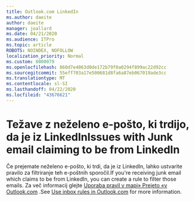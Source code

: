 ```yaml
---
title: Outlook.com LinkedIn
ms.author: daeite
author: daeite
manager: joallard
ms.date: 04/21/2020
ms.audience: ITPro
ms.topic: article
ROBOTS: NOINDEX, NOFOLLOW
localization_priority: Normal
ms.custom: 8000079
ms.openlocfilehash: 860d7e4063d0de172b79f0a0294f899ac22d92cc
ms.sourcegitcommit: 55eff703a17e500681d8fa6a87eb067019ade3cc
ms.translationtype: MT
ms.contentlocale: sl-SI
ms.lasthandoff: 04/22/2020
ms.locfileid: "43676621"
---
```

# <a name="issues-with-junk-email-claiming-to-be-from-linkedin"></a><span data-ttu-id="42610-102">Težave z neželeno e-pošto, ki trdijo, da je iz LinkedIn</span><span class="sxs-lookup"><span data-stu-id="42610-102">Issues with Junk email claiming to be from LinkedIn</span></span>

<span data-ttu-id="42610-103">Če prejemate neželeno e-pošto, ki trdi, da je iz LinkedIn, lahko ustvarite pravilo za filtriranje teh e-poštnih sporočil.</span><span class="sxs-lookup"><span data-stu-id="42610-103">If you're receiving junk email which claims to be from LinkedIn, you can create a rule to filter those emails.</span></span>
<span data-ttu-id="42610-104">Za več informacij glejte [Uporaba pravil v mapi» Prejeto «v Outlook.com](https://aka.ms/OutlookComInboxRules) .</span><span class="sxs-lookup"><span data-stu-id="42610-104">See [Use inbox rules in Outlook.com](https://aka.ms/OutlookComInboxRules) for more information.</span></span>



